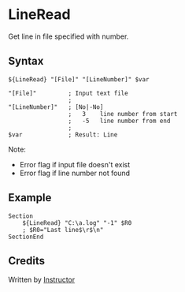 # LineRead

Get line in file specified with number.

## Syntax

	${LineRead} "[File]" "[LineNumber]" $var

	"[File]"         ; Input text file
	                 ;
	"[LineNumber]"   ; [No|-No]
	                 ;   3    line number from start
	                 ;   -5   line number from end
	                 ;
	$var             ; Result: Line

Note:

- Error flag if input file doesn't exist 
- Error flag if line number not found

## Example 

	Section
		${LineRead} "C:\a.log" "-1" $R0
		; $R0="Last line$\r$\n"
	SectionEnd

## Credits

Written by [Instructor][1]

[1]: http://nsis.sourceforge.net/User:Instructor